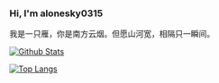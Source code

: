 ### Hi, I'm alonesky0315

我是一只雁，你是南方云烟。但愿山河宽，相隔只一瞬间。

[![Github Stats](https://github-readme-stats.vercel.app/api?username=alonesky0315&count_private=true&include_all_commits=true&show_icons=true&hide_border=true)](https://github.com/alonesky0315/github-readme-stats)

[![Top Langs](https://github-readme-stats.vercel.app/api/top-langs/?username=alonesky0315&langs_count=10&exclude_repo=dotfiles&hide_border=true&layout=compact)](https://github.com/alonesky0315/github-readme-stats)
